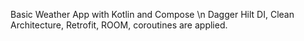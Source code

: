Basic Weather App with Kotlin and Compose \n
Dagger Hilt DI, Clean Architecture, Retrofit, ROOM, coroutines are applied.
